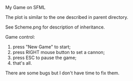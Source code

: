 My Game on SFML

The plot is similar to the one described in parent directory.

See Scheme.png for description of inheritance.

Game control:
1) press "New Game" to start;
1) press RIGHT mouse button to set a cannon;
3) press ESC to pause the game;
4) that's all.

There are some bugs but I don't have time to fix them.

